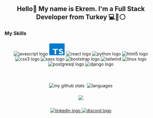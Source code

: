 <h2 align="center">Hello👋 My name is Ekrem. I'm a Full Stack Developer from Turkey 💻🔴⚪</h2>

###

<h3 align="left">My Skills</h3>

###

<div align="center">
  <img src="https://cdn.jsdelivr.net/gh/devicons/devicon/icons/javascript/javascript-original.svg" height="40" width="52" alt="javascript logo"  />
  <img src="https://raw.githubusercontent.com/devicons/devicon/master/icons/typescript/typescript-original.svg" alt="typescript" height="40" width="52"/>
  <img src="https://cdn.jsdelivr.net/gh/devicons/devicon/icons/react/react-original.svg" height="40" width="52" alt="react logo"  />
  <img src="https://cdn.jsdelivr.net/gh/devicons/devicon/icons/python/python-original.svg" height="40" width="52" alt="python logo"  />
  <img src="https://cdn.jsdelivr.net/gh/devicons/devicon/icons/html5/html5-original.svg" height="40" width="52" alt="html5 logo"  />
  <img src="https://cdn.jsdelivr.net/gh/devicons/devicon/icons/css3/css3-original.svg" height="40" width="52" alt="css3 logo"  />
  <img src="https://cdn.jsdelivr.net/gh/devicons/devicon/icons/sass/sass-original.svg" height="40" width="52" alt="sass logo"  />
  <img src="https://cdn.jsdelivr.net/gh/devicons/devicon/icons/bootstrap/bootstrap-original.svg" height="40" width="52" alt="bootstrap logo"  />
  <img src="https://www.vectorlogo.zone/logos/tailwindcss/tailwindcss-icon.svg" alt="tailwind" width="52" height="40"/>
  <img src="https://cdn.jsdelivr.net/gh/devicons/devicon/icons/linux/linux-original.svg" height="40" width="52" alt="linux logo"  />
  <img src="https://cdn.jsdelivr.net/gh/devicons/devicon/icons/postgresql/postgresql-original.svg" height="40" width="52" alt="postgresql logo"  />
  <img src="https://cdn.jsdelivr.net/gh/devicons/devicon/icons/django/django-plain.svg" height="40" width="52" alt="django logo"  />
</div>

###

<br>

<p align="center">
<img src="https://github-readme-stats.vercel.app/api?username=EkremUfacik&theme=chartreuse-dark&hide_border=true" alt="my github stats " width="50%" height="250"/>&nbsp;
<img src="https://github-readme-stats.vercel.app/api/top-langs/?username=EkremUfacik&theme=chartreuse-dark&layout=compact&hide_border=true" alt="languages" width="40%" height="250" ></p>

<!--
<p align="center"><img src="https://activity-graph.herokuapp.com/graph?username=EkremUfacik&theme=react-dark" alt="EkremUfacik github activity graph" /></p> -->


###

<div align="center">
  <img height="200" src="https://c.tenor.com/GKDsgj4q11sAAAAM/django-unchained-jamie-foxx.gif"  />
</div>

###

<div align="center">
  <a href="https://www.linkedin.com/in/ekrem-ufac%C4%B1k-906536237/" target="_blank">
    <img src="https://raw.githubusercontent.com/maurodesouza/profile-readme-generator/master/src/assets/icons/social/linkedin/default.svg" width="52" height="40" alt="linkedin logo"  />
  </a>
  <a href="https://discord.com/channels/@me" target="_blank">
    <img src="https://raw.githubusercontent.com/maurodesouza/profile-readme-generator/master/src/assets/icons/social/discord/default.svg" width="52" height="40" alt="discord logo"  />
  </a>
</div>

###
